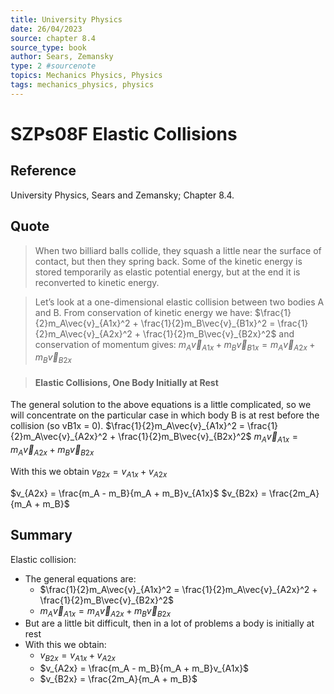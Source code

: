 ```yaml
---
title: University Physics
date: 26/04/2023
source: chapter 8.4
source_type: book 
author: Sears, Zemansky
type: 2 #sourcenote
topics: Mechanics Physics, Physics
tags: mechanics_physics, physics
---
```

# SZPs08F Elastic Collisions

## **Reference**
University Physics, Sears and Zemansky; Chapter 8.4.

## **Quote**
> When two billiard balls collide, they squash a little near the surface of contact, but then they spring back. Some of the kinetic energy is stored temporarily as elastic potential energy, but at the end it is reconverted to kinetic energy.

> Let’s look at a one-dimensional elastic collision between two bodies A and B.
From conservation of kinetic energy we have:
$\frac{1}{2}m_A\vec{v}_{A1x}^2 + \frac{1}{2}m_B\vec{v}_{B1x}^2 = \frac{1}{2}m_A\vec{v}_{A2x}^2 + \frac{1}{2}m_B\vec{v}_{B2x}^2$
and conservation of momentum gives:
$m_A\vec{v}_{A1x} + m_B\vec{v}_{B1x} = m_A\vec{v}_{A2x} + m_B\vec{v}_{B2x}$

> #### Elastic Collisions, One Body Initially at Rest
The general solution to the above equations is a little complicated, so we will concentrate on the particular case in which body B is at rest before the collision (so vB1x = 0).
$\frac{1}{2}m_A\vec{v}_{A1x}^2 = \frac{1}{2}m_A\vec{v}_{A2x}^2 + \frac{1}{2}m_B\vec{v}_{B2x}^2$
$m_A\vec{v}_{A1x} = m_A\vec{v}_{A2x} + m_B\vec{v}_{B2x}$
> 
With this we obtain
$v_{B2x} = v_{A1x} + v_{A2x}$
> 
$v_{A2x} = \frac{m_A - m_B}{m_A + m_B}v_{A1x}$
$v_{B2x} = \frac{2m_A}{m_A + m_B}$

## **Summary**
Elastic collision:
- The general equations are:
	- $\frac{1}{2}m_A\vec{v}_{A1x}^2 = \frac{1}{2}m_A\vec{v}_{A2x}^2 + \frac{1}{2}m_B\vec{v}_{B2x}^2$
	- $m_A\vec{v}_{A1x} = m_A\vec{v}_{A2x} + m_B\vec{v}_{B2x}$
- But are a little bit difficult, then in a lot of problems a body is initially at rest
- With this we obtain:
	- $v_{B2x} = v_{A1x} + v_{A2x}$
	- $v_{A2x} = \frac{m_A - m_B}{m_A + m_B}v_{A1x}$
	- $v_{B2x} = \frac{2m_A}{m_A + m_B}$
